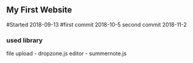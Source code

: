 ## My First Website

#Started 
2018-09-13
#first commit 
2018-10-5
second commit 
2018-11-2

### used library
file upload - dropzone.js
editor - summernote.js

